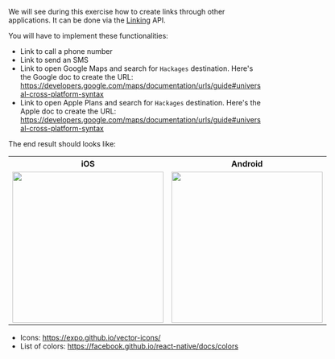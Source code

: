 We will see during this exercise how to create links through other applications. It can be done via the [Linking](https://docs.expo.io/versions/v34.0.0/workflow/linking) API.

You will have to implement these functionalities:

- Link to call a phone number
- Link to send an SMS
- Link to open Google Maps and search for `Hackages` destination. Here's the Google doc to create the URL: https://developers.google.com/maps/documentation/urls/guide#universal-cross-platform-syntax
- Link to open Apple Plans and search for `Hackages` destination. Here's the Apple doc to create the URL: https://developers.google.com/maps/documentation/urls/guide#universal-cross-platform-syntax

The end result should looks like:

<table style="width:100%;display:table">
  <tr>
    <th>iOS</th>
    <th>Android</th>
  </tr>
  <tr>
    <td><img src="ios.gif" width="300"/></td>
    <td><img src="android.gif" width="300"/></td>
  </tr>
</table>

- Icons: https://expo.github.io/vector-icons/
- List of colors: https://facebook.github.io/react-native/docs/colors
